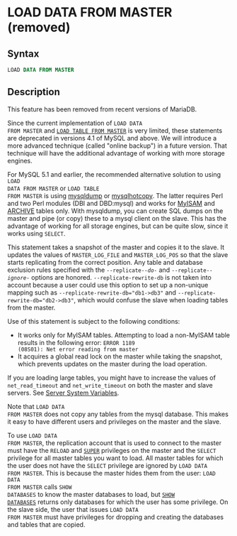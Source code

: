 # LOAD DATA FROM MASTER (removed)

## Syntax

```sql
LOAD DATA FROM MASTER
```

## Description

This feature has been removed from recent versions of MariaDB.

Since the current implementation of <code class="highlight fixed" style="white-space:pre-wrap">LOAD DATA FROM MASTER</code>
and <code class="highlight fixed" style="white-space:pre-wrap">[LOAD TABLE FROM MASTER](/kb/en/load-table-from-master/)</code> is very limited, these statements are deprecated in versions 4.1 of MySQL and above. We will introduce a more
advanced technique (called "online backup") in a future version. That technique
will have the additional advantage of working with more storage engines.

For MySQL 5.1 and earlier, the recommended alternative solution to
using <code class="highlight fixed" style="white-space:pre-wrap">LOAD DATA FROM MASTER</code> or
 <code class="highlight fixed" style="white-space:pre-wrap">LOAD TABLE FROM MASTER</code> is using [mysqldump](/clients-utilities/backup-restore-and-import-clients/mysqldump/) or [mysqlhotcopy](/clients-utilities/backup-restore-and-import-clients/mysqlhotcopy/).
The latter requires Perl and two Perl modules (DBI and DBD:mysql) and works for
[MyISAM](/kb/en/myisam/) and [ARCHIVE](/columns-storage-engines-and-plugins/storage-engines/archive/) tables only. With mysqldump, you can create SQL dumps on the
master and pipe (or copy) these to a mysql client on the slave. This has the
advantage of working for all storage engines, but can be quite slow, since it
works using <code class="highlight fixed" style="white-space:pre-wrap">SELECT</code>.

This statement takes a snapshot of the master and copies it to the slave. It
updates the values of <code class="highlight fixed" style="white-space:pre-wrap">MASTER_LOG_FILE</code> and
 <code class="highlight fixed" style="white-space:pre-wrap">MASTER_LOG_POS</code> so that the slave starts replicating from
the correct position. Any table and database exclusion rules specified with the
 <code class="highlight fixed" style="white-space:pre-wrap">--replicate-*-do-*</code> and
 <code class="highlight fixed" style="white-space:pre-wrap">--replicate-*-ignore-*</code> options are honored.
 <code class="highlight fixed" style="white-space:pre-wrap">--replicate-rewrite-db</code> is not taken into account because a
user could use this option to set up a non-unique mapping such as
 <code class="highlight fixed" style="white-space:pre-wrap">--replicate-rewrite-db="db1-&gt;db3"</code> and
 <code class="highlight fixed" style="white-space:pre-wrap">--replicate-rewrite-db="db2-&gt;db3"</code>, which would confuse the
slave when loading tables from the master.

Use of this statement is subject to the following conditions:

- It works only for MyISAM tables. Attempting to load a non-MyISAM table
  results in the following error:
  <code class="highlight fixed" style="white-space:pre-wrap">ERROR 1189 (08S01): Net error reading from master</code>
- It acquires a global read lock on the master while taking the snapshot, which
  prevents updates on the master during the load operation.

If you are loading large tables, you might have to increase the values of
 <code class="highlight fixed" style="white-space:pre-wrap">net_read_timeout</code> and <code class="highlight fixed" style="white-space:pre-wrap">net_write_timeout</code> on
both the master and slave servers.
See [Server System Variables](/replication/optimization-and-tuning/system-variables/server-system-variables/).

Note that <code class="highlight fixed" style="white-space:pre-wrap">LOAD DATA FROM MASTER</code> does not copy any tables
from the mysql database. This makes it easy to have different users and
privileges on the master and the slave.

To use <code class="highlight fixed" style="white-space:pre-wrap">LOAD DATA FROM MASTER</code>, the replication account that
is used to connect to the master must have the <code class="highlight fixed" style="white-space:pre-wrap">RELOAD</code> and
 <code class="highlight fixed" style="white-space:pre-wrap">[SUPER](/kb/en/grant/#global-privileges)</code> privileges on the master and the
 <code class="highlight fixed" style="white-space:pre-wrap">SELECT</code> privilege for all master tables you want to load.
All master tables for which the user does not have the
 <code class="highlight fixed" style="white-space:pre-wrap">SELECT</code> privilege are ignored by
 <code class="highlight fixed" style="white-space:pre-wrap">LOAD DATA FROM MASTER</code>. This is because the master hides
them from the user: <code class="highlight fixed" style="white-space:pre-wrap">LOAD DATA FROM MASTER</code> calls
 <code class="highlight fixed" style="white-space:pre-wrap">SHOW DATABASES</code> to know the master databases to load, but
 <code class="highlight fixed" style="white-space:pre-wrap">[SHOW DATABASES](/sql-statements-structure/sql-statements/administrative-sql-statements/show/show-databases/)</code> returns only databases
for which the user has some privilege.   On the slave side, the user that
issues <code class="highlight fixed" style="white-space:pre-wrap">LOAD DATA FROM MASTER</code> must have privileges for
dropping and creating the databases and tables that are copied.